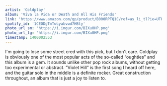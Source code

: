 ```yaml
---
artist: 'Coldplay'
album: 'Viva la Vida or Death and All His Friends'
link: 'https://www.amazon.com/gp/product/B000RPTQ1C/ref=as_li_tl?ie=UTF8&amp;camp=1789&amp;creative=390957&amp;creativeASIN=B000RPTQ1C&amp;linkCode=as2&amp;tag=besalbintheun-20&amp;linkId=M2S5DUMV2LDFBMAJ'
spotify_id: '1CEODgTmTwLyabvwd7HBty'
photo_url_sm: 'https://i.imgur.com/BIXu0HP.png'
photo_url_lg: 'https://i.imgur.com/BIXu0HP.png'
timestamp: 1400002553
---
```

I'm going to lose some street cred with this pick, but I don't care. Coldplay is obviously one of the most popular acts of the so-called “oughties” and this album is a gem. It sounds unlike other pop rock albums, without getting too experimental or abstract. ”Violet Hill” is the first song I heard off here, and the guitar solo in the middle is a definite rocker. Great construction throughout, an album that is just a joy to listen to.